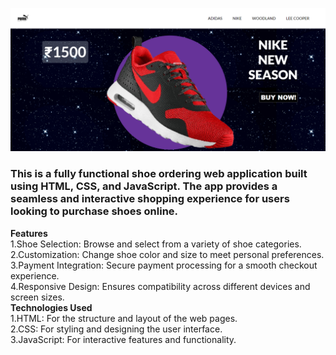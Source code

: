 ![main](home.png)
<h3>This is a fully functional shoe ordering web application built using HTML, CSS, and JavaScript. The app provides a seamless and interactive shopping experience for users looking to purchase shoes online.</h3>
<strong>Features</strong>
<br/>
1.Shoe Selection: Browse and select from a variety of shoe categories.
<br/>
2.Customization: Change shoe color and size to meet personal preferences.
<br/>
3.Payment Integration: Secure payment processing for a smooth checkout experience.
<br/>
4.Responsive Design: Ensures compatibility across different devices and screen sizes.
<br/>
<strong>Technologies Used</strong>
<br/>
1.HTML: For the structure and layout of the web pages.
<br/>
2.CSS: For styling and designing the user interface.
<br/>
3.JavaScript: For interactive features and functionality.
